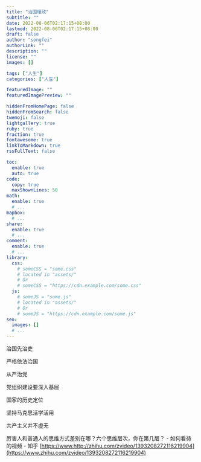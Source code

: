 ```yaml
---
title: "治国理政"
subtitle: ""
date: 2022-08-06T02:17:15+08:00
lastmod: 2022-08-06T02:17:15+08:00
draft: false
author: "songfei"
authorLink: ""
description: ""
license: ""
images: []

tags: ["人生"]
categories: ["人生"]

featuredImage: ""
featuredImagePreview: ""

hiddenFromHomePage: false
hiddenFromSearch: false
twemoji: false
lightgallery: true
ruby: true
fraction: true
fontawesome: true
linkToMarkdown: true
rssFullText: false

toc:
  enable: true
  auto: true
code:
  copy: true
  maxShownLines: 50
math:
  enable: true
  # ...
mapbox:
  # ...
share:
  enable: true
  # ...
comment:
  enable: true
  # ...
library:
  css:
    # someCSS = "some.css"
    # located in "assets/"
    # Or
    # someCSS = "https://cdn.example.com/some.css"
  js:
    # someJS = "some.js"
    # located in "assets/"
    # Or
    # someJS = "https://cdn.example.com/some.js"
seo:
  images: []
  # ...
---
```


<!--more-->

治国先治吏

严格依法治国

从严治党

党组织建设要深入基层

国家的历史定位

坚持马克思活学活用

共产主义并不虚无

厉害人和普通人的思维方式差别在哪？六个思维层次，你在第几层？ - 如何看待的视频 - 知乎 [https://www.http://zhihu.com/zvideo/1393208272116219904](https://www.zhihu.com/zvideo/1393208272116219904)
